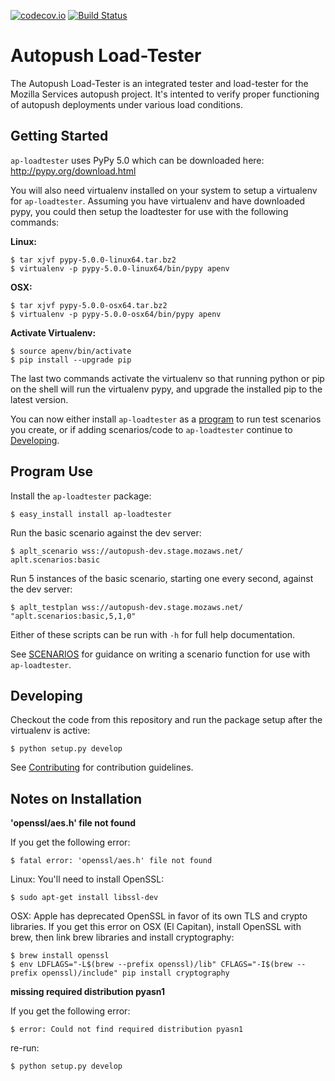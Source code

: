 [![codecov.io](https://codecov.io/github/mozilla-services/ap-loadtester/coverage.svg?branch=master)](https://codecov.io/github/mozilla-services/ap-loadtester?branch=master) [![Build Status](https://travis-ci.org/mozilla-services/ap-loadtester.svg?branch=feature%2Fbug-1)](https://travis-ci.org/mozilla-services/ap-loadtester)

# Autopush Load-Tester

The Autopush Load-Tester is an integrated tester and load-tester for the Mozilla
Services autopush project. It's intented to verify proper functioning of
autopush deployments under various load conditions.

## Getting Started

`ap-loadtester` uses PyPy 5.0 which can be downloaded here:
http://pypy.org/download.html

You will also need virtualenv installed on your system to setup a virtualenv for
`ap-loadtester`. Assuming you have virtualenv and have downloaded pypy, you
could then setup the loadtester for use with the following commands:

**Linux:**

    $ tar xjvf pypy-5.0.0-linux64.tar.bz2
    $ virtualenv -p pypy-5.0.0-linux64/bin/pypy apenv

**OSX:**

    $ tar xjvf pypy-5.0.0-osx64.tar.bz2
    $ virtualenv -p pypy-5.0.0-osx64/bin/pypy apenv

**Activate Virtualenv:**

    $ source apenv/bin/activate
    $ pip install --upgrade pip

The last two commands activate the virtualenv so that running python or pip on
the shell will run the virtualenv pypy, and upgrade the installed pip to the
latest version.

You can now either install `ap-loadtester` as a [program](#program-use) to run
test scenarios you create, or if adding scenarios/code to `ap-loadtester`
continue to [Developing](#developing).


## Program Use

Install the `ap-loadtester` package:

    $ easy_install install ap-loadtester

Run the basic scenario against the dev server:

    $ aplt_scenario wss://autopush-dev.stage.mozaws.net/ aplt.scenarios:basic

Run 5 instances of the basic scenario, starting one every second, against the
dev server:

    $ aplt_testplan wss://autopush-dev.stage.mozaws.net/ "aplt.scenarios:basic,5,1,0"

Either of these scripts can be run with `-h` for full help documentation.

See [SCENARIOS](SCENARIOS.md) for guidance on writing a scenario function for
use with `ap-loadtester`.

## Developing

Checkout the code from this repository and run the package setup after the
virtualenv is active:

    $ python setup.py develop

See [Contributing](CONTRIBUTING.md) for contribution guidelines.

## Notes on Installation

**'openssl/aes.h' file not found**

If you get the following error:

    $ fatal error: 'openssl/aes.h' file not found

Linux: You'll need to install OpenSSL:

    $ sudo apt-get install libssl-dev

OSX: Apple has deprecated OpenSSL in favor of its own TLS and crypto libraries.
If you get this error on OSX (El Capitan), install OpenSSL with brew, then
link brew libraries and install cryptography:

    $ brew install openssl
    $ env LDFLAGS="-L$(brew --prefix openssl)/lib" CFLAGS="-I$(brew --prefix openssl)/include" pip install cryptography


**missing required distribution pyasn1**

If you get the following error:

    $ error: Could not find required distribution pyasn1

re-run:

    $ python setup.py develop

